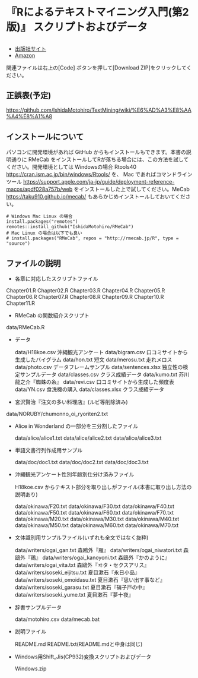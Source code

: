 # 『Rによるテキストマイニング入門(第2版)』 スクリプトおよびデータ

##
- [出版社サイト](http://www.morikita.co.jp/books/book/3169)
- [Amazon](https://www.amazon.co.jp/dp/4627848420/)

関連ファイルは右上の[Code] ボタンを押して[Download ZIP]をクリックしてください。

## 正誤表(予定)

https://github.com/IshidaMotohiro/TextMining/wiki/%E6%AD%A3%E8%AA%A4%E8%A1%A8

## インストールについて

パソコンに開発環境があれば GitHub からもインストールもできます。本書の説明通りに RMeCab をインストールしてRが落ちる場合には、この方法を試してください。開発環境としては Windowsの場合 Rtools40 https://cran.ism.ac.jp/bin/windows/Rtools/ を、 Mac であればコマンドラインツール https://support.apple.com/ja-jp/guide/deployment-reference-macos/apdf028a757b/web をインストールした上で試してください。MeCab https://taku910.github.io/mecab/ もあらかじめインストールしておいてください。

```
# Windows Mac Linux の場合
install.packages("remotes")
remotes::install_github("IshidaMotohiro/RMeCab")
# Mac Linux の場合は以下でも良い
# install.packages("RMeCab", repos = "http://rmecab.jp/R", type = "source")
```

## ファイルの説明



- 各章に対応したスクリプトファイル

Chapter01.R
 Chapter02.R
 Chapter03.R
 Chapter04.R
 Chapter05.R
 Chapter06.R
 Chapter07.R
 Chapter08.R
 Chapter09.R
 Chapter10.R
 Chapter11.R

- RMeCab の関数紹介スクリプト

data/RMeCab.R

- データ

  data/H18koe.csv      沖縄観光アンケート
  data/bigram.csv      口コミサイトから生成したバイグラム
  data/hon.txt         短文
  data/merosu.txt      走れメロス
  data/photo.csv       データフレームサンプル
  data/sentences.xlsx  独立性の検定サンプルデータ
  data/classes.csv     クラス成績データ
  data/kumo.txt        芥川龍之介『蜘蛛の糸』
  data/revi.csv        口コミサイトから生成した頻度表
  data/YN.csv          食洗機の購入
  data/classes.xlsx    クラス成績データ
  
- 宮沢賢治『注文の多い料理店』(ルビ等削除済み)

data/NORUBY/chumonno_oi_ryoriten2.txt

- Alice in Wonderland の一部分を三分割したファイル

  data/alice/alice1.txt
  data/alice/alice2.txt
  data/alice/alice3.txt

- 単語文書行列作成用サンプル

  data/doc/doc1.txt
  data/doc/doc2.txt
  data/doc/doc3.txt

- 沖縄観光アンケート性別年齢別仕分け済みファイル

  H18koe.csv からテキスト部分を取り出しがファイル(本書に取り出し方法の説明あり)

  data/okinawa/F20.txt 
  data/okinawa/F30.txt
  data/okinawa/F40.txt
  data/okinawa/F50.txt
  data/okinawa/F60.txt
  data/okinawa/F70.txt
  data/okinawa/M20.txt
  data/okinawa/M30.txt
  data/okinawa/M40.txt
  data/okinawa/M50.txt
  data/okinawa/M60.txt
  data/okinawa/M70.txt

- 文体識別用サンプルファイル(いずれも全文ではなく抜粋) 

  data/writers/ogai_gan.txt               森鴎外『雁』
  data/writers/ogai_niwatori.txt          森鴎外『鶏』
  data/writers/ogai_kanoyoni.txt          森鴎外『かのように』
  data/writers/ogai_vita.txt              森鴎外『ヰタ・セクスアリス』
  data/writers/soseki_eijitsu.txt         夏目漱石『永日小品』
  data/writers/soseki_omoidasu.txt        夏目漱石『思い出す事など』
  data/writers/soseki_garasu.txt          夏目漱石『硝子戸の中』
  data/writers/soseki_yume.txt            夏目漱石『夢十夜』

- 辞書サンプルデータ

  data/motohiro.csv
  data/mecab.bat 

- 説明ファイル

  README.md
  README.txt(README.mdと中身は同じ)
  
- Windows用Shift_Jis(CP932)変換スクリプトおよびデータ

  Windows.zip
